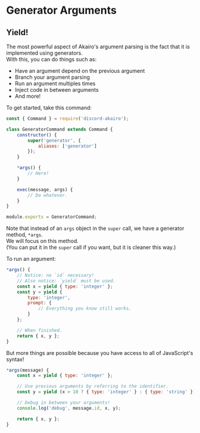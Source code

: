 # Generator Arguments

## Yield!

The most powerful aspect of Akairo's argument parsing is the fact that it is implemented using generators.  
With this, you can do things such as:
- Have an argument depend on the previous argument
- Branch your argument parsing
- Run an argument multiples times
- Inject code in between arguments
- And more!

To get started, take this command:  

```js
const { Command } = require('discord-akairo');

class GeneratorCommand extends Command {
    constructor() {
        super('generator', {
            aliases: ['generator']
        });
    }

    *args() {
        // Here!
    }

    exec(message, args) {
        // Do whatever.
    }
}

module.exports = GeneratorCommand;
```

Note that instead of an `args` object in the `super` call, we have a generator method, `*args`.  
We will focus on this method.  
(You can put it in the `super` call if you want, but it is cleaner this way.)  

To run an argument:  

```js
*args() {
    // Notice: no `id` necessary!
    // Also notice: `yield` must be used.
    const x = yield { type: 'integer' };
    const y = yield {
        type: 'integer',
        prompt: {
            // Everything you know still works.
        }
    };

    // When finished.
    return { x, y };
}
```

But more things are possible because you have access to all of JavaScript's syntax!  

```js
*args(message) {
    const x = yield { type: 'integer' };

    // Use previous arguments by referring to the identifier.
    const y = yield (x > 10 ? { type: 'integer' } : { type: 'string' });

    // Debug in between your arguments!
    console.log('debug', message.id, x, y);

    return { x, y };
}
```
